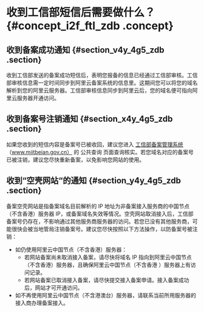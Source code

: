 # 收到工信部短信后需要做什么？ {#concept_i2f_ftl_zdb .concept}

## 收到备案成功通知 {#section_v4y_4g5_zdb .section}

收到工信部发送的备案成功短信后，表明您报备的信息已经通过工信部审核。工信部审核信息需一定时间同步到阿里云备案系统的信息里。这期间您可以将您的域名解析到您的阿里云服务器。工信部审核信息同步到阿里云后，您的域名便可指向阿里云服务器开通访问。

## 收到备案号注销通知 {#section_x4y_4g5_zdb .section}

如果您收到的短信内容是备案号已被收回，建议您进入 [工信部备案管理系统](http://www.miitbeian.gov.cn) （www.miitbeian.gov.cn） 的 公共查询 页面查询核实。若您域名对应的备案号已被注销，建议您尽快重新备案，以免影响您网站的使用。

## 收到“空壳网站“的通知 {#section_y4y_4g5_zdb .section}

备案空壳网站是指备案域名目前解析的 IP 地址为非备案接入服务商的中国节点（不含香港）服务器 IP，或备案域名失效等情况。空壳网站取消接入后，工信部备案号仍存在，不影响通过其他服务商服务器的访问。若您已没有其他服务商，可能很快会被当地管局注销备案号。建议您尽快按照以下方法操作，以防备案号被注销：

-   如仍使用阿里云中国节点（不含香港）服务器：
    -   若网站备案尚未取消接入备案，请尽快将域名 IP 指向到阿里云中国节点（不含香港）服务器，且确保阿里云中国节点（不含香港 ）服务器上有访问记录。
    -   若网站备案已取消接入备案，请尽快提交接入备案申请。接入备案成功后，网站才可开通访问。
-   如不再使用阿里云中国节点（不含港澳台）服务器，请联系当前所用服务器的接入商办理备案接入。

